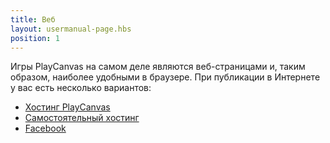 ```yaml
---
title: Веб
layout: usermanual-page.hbs
position: 1
---
```


Игры PlayCanvas на самом деле являются веб-страницами и, таким образом, наиболее удобными в браузере. При публикации в Интернете у вас есть несколько вариантов:

* [Хостинг PlayCanvas][1]
* [Самостоятельный хостинг][2]
* [Facebook][3]

[1]: /user-manual/publishing/web/playcanvas-hosting
[2]: /user-manual/publishing/web/self-hosting
[3]: /user-manual/publishing/web/facebook
